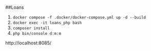 ##Loans

1. `docker compose -f .docker/docker-compose.yml up -d --build`
2. `docker exec -it loans_php bash`
3. `composer install`
4. `php bin/console d:m:m`

http://localhost:8085/
